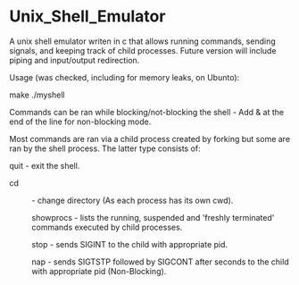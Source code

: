 # Unix_Shell_Emulator
A unix shell emulator writen in c that allows running commands, sending signals, and keeping track of child processes. Future version will include piping and input/output redirection. 

Usage (was checked, including for memory leaks, on Ubunto):

make
./myshell

Commands can be ran while blocking/not-blocking the shell - Add & at the end of the line for non-blocking mode.

Most commands are ran via a child process created by forking but some are ran by the shell process.
The latter type consists of:

quit - exit the shell.

cd <dir> - change directory (As each process has its own cwd).

showprocs - lists the running, suspended and 'freshly terminated' commands executed by child processes.

stop <pid> - sends SIGINT to the child with appropriate pid.

nap <sec> <pid> - sends SIGTSTP followed by SIGCONT after <sec> seconds to the child with appropriate pid (Non-Blocking).
